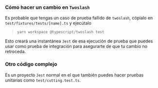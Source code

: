 ### Cómo hacer un cambio en `Twoslash`

Es probable que tengas un caso de prueba fallido de `twoslash`, cópialo en `test/fixtures/tests/[name].ts` y ejecútalo

> `yarn workspace @typescript/twoslash test`

Esto creará una instantánea `Jest` de esa ejecución de prueba que puedes usar como prueba de integración para asegurarte de que tu cambio no retroceda.

### Otro código complejo

Es un proyecto `Jest` normal en el que también puedes hacer pruebas unitarias como `test/cutting.test.ts`.
